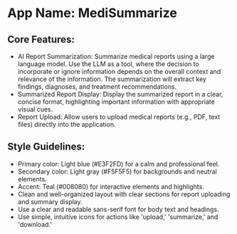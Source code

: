 # **App Name**: MediSummarize

## Core Features:

- AI Report Summarization: Summarize medical reports using a large language model. Use the LLM as a tool, where the decision to incorporate or ignore information depends on the overall context and relevance of the information. The summarization will extract key findings, diagnoses, and treatment recommendations.
- Summarized Report Display: Display the summarized report in a clear, concise format, highlighting important information with appropriate visual cues.
- Report Upload: Allow users to upload medical reports (e.g., PDF, text files) directly into the application.

## Style Guidelines:

- Primary color: Light blue (#E3F2FD) for a calm and professional feel.
- Secondary color: Light gray (#F5F5F5) for backgrounds and neutral elements.
- Accent: Teal (#008080) for interactive elements and highlights.
- Clean and well-organized layout with clear sections for report uploading and summary display.
- Use a clear and readable sans-serif font for body text and headings.
- Use simple, intuitive icons for actions like 'upload,' 'summarize,' and 'download.'